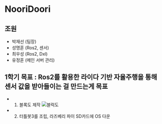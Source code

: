 # NooriDoori

## 조원
- 박재선 (팀장)
- 성명훈 (Ros2, 센서) 
- 최우성 (Ros2, Dxl)
- 유정훈 (메인 서버 관리)

## 1학기 목표 : Ros2를 활용한 라이다 기반 자율주행을 통해 센서 값을 받아들이는 걸 만드는게 목표

- 1. 블록도 제작
![블럭도](https://github.com/NooriDoori/NooriDoori/assets/112747810/2e03885c-808c-4720-a5a5-453a8398d086)

- 2. 터틀봇3를 조립, 라즈베리 파이 SD카드에 OS 다운
     
